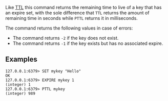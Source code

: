 Like [TTL](ttl.md) this command returns the remaining time to live of a key that has an
expire set, with the sole difference that `TTL` returns the amount of remaining
time in seconds while `PTTL` returns it in milliseconds.

The command returns the following values in case of errors:

* The command returns `-2` if the key does not exist.
* The command returns `-1` if the key exists but has no associated expire.

## Examples

```
127.0.0.1:6379> SET mykey "Hello"
OK
127.0.0.1:6379> EXPIRE mykey 1
(integer) 1
127.0.0.1:6379> PTTL mykey
(integer) 989
```
